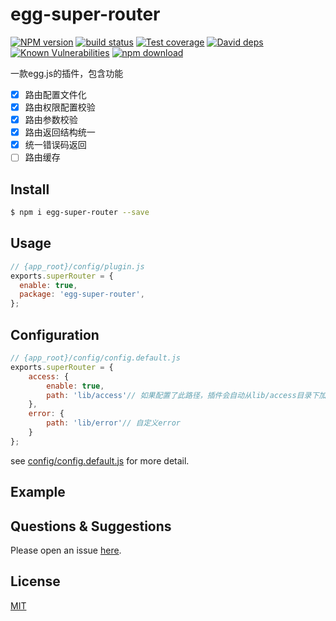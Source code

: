 # egg-super-router

[![NPM version][npm-image]][npm-url]
[![build status][travis-image]][travis-url]
[![Test coverage][codecov-image]][codecov-url]
[![David deps][david-image]][david-url]
[![Known Vulnerabilities][snyk-image]][snyk-url]
[![npm download][download-image]][download-url]

[npm-image]: https://img.shields.io/npm/v/egg-super-router.svg?style=flat-square
[npm-url]: https://npmjs.org/package/egg-super-router
[travis-image]: https://img.shields.io/travis/eggjs/egg-super-router.svg?style=flat-square
[travis-url]: https://travis-ci.org/eggjs/egg-super-router

[codecov-image]: https://img.shields.io/codecov/c/github/eggjs/egg-super-router.svg?style=flat-square

[codecov-url]: https://codecov.io/github/eggjs/egg-super-router?branch=master

[david-image]: https://img.shields.io/david/eggjs/egg-super-router.svg?style=flat-square

[david-url]: https://david-dm.org/eggjs/egg-super-router

[snyk-image]: https://snyk.io/test/npm/egg-super-router/badge.svg?style=flat-square

[snyk-url]: https://snyk.io/test/npm/egg-super-router

[download-image]: https://img.shields.io/npm/dm/egg-super-router.svg?style=flat-square

[download-url]: https://npmjs.org/package/egg-super-router

一款egg.js的插件，包含功能

- [x] 路由配置文件化
- [x] 路由权限配置校验
- [x] 路由参数校验
- [x] 路由返回结构统一
- [x] 统一错误码返回
- [ ] 路由缓存

## Install

```bash
$ npm i egg-super-router --save
```

## Usage

```js
// {app_root}/config/plugin.js
exports.superRouter = {
  enable: true,
  package: 'egg-super-router',
};
```

## Configuration

```js
// {app_root}/config/config.default.js
exports.superRouter = {
    access: {
        enable: true,
        path: 'lib/access'// 如果配置了此路径，插件会自动从lib/access目录下加载自定义access
    },
    error: {
        path: 'lib/error'// 自定义error
    }
};
```

see [config/config.default.js](config/config.default.js) for more detail.

## Example

<!-- example here -->

## Questions & Suggestions

Please open an issue [here](https://github.com/eggjs/egg/issues).

## License

[MIT](LICENSE)
